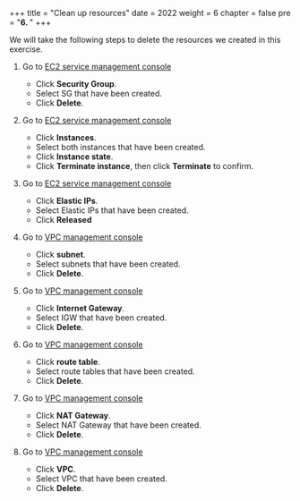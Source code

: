 +++
title = "Clean up resources"
date = 2022
weight = 6
chapter = false
pre = "<b>6. </b>"
+++

We will take the following steps to delete the resources we created in this exercise.

1. Go to [EC2 service management console](https://console.aws.amazon.com/ec2/v2/home)
   + Click **Security Group**.
   + Select SG that have been created.
   + Click **Delete**.


2. Go to [EC2 service management console](https://console.aws.amazon.com/ec2/v2/home)
   + Click **Instances**.
   + Select both instances that have been created.
   + Click **Instance state**.
   + Click **Terminate instance**, then click **Terminate** to confirm.


3. Go to [EC2 service management console](https://console.aws.amazon.com/ec2/v2/home)
   + Click **Elastic IPs**.
   + Select Elastic IPs that have been created.
   + Click **Released**



4. Go to [VPC management console](https://console.aws.amazon.com/vpc/home)
   + Click **subnet**.
   + Select subnets that have been created.
   + Click **Delete**.
  

5. Go to [VPC management console](https://console.aws.amazon.com/vpc/home)
   + Click **Internet Gateway**.
   + Select IGW that have been created.
   + Click **Delete**.
  
  
6. Go to [VPC management console](https://console.aws.amazon.com/vpc/home)
   + Click **route table**.
   + Select route tables that have been created.
   + Click **Delete**.
  

7. Go to [VPC management console](https://console.aws.amazon.com/vpc/home)
   + Click **NAT Gateway**.
   + Select NAT Gateway that have been created.
   + Click **Delete**.
8. Go to [VPC management console](https://console.aws.amazon.com/vpc/home)
   + Click **VPC**.
   + Select VPC that have been created.
   + Click **Delete**.